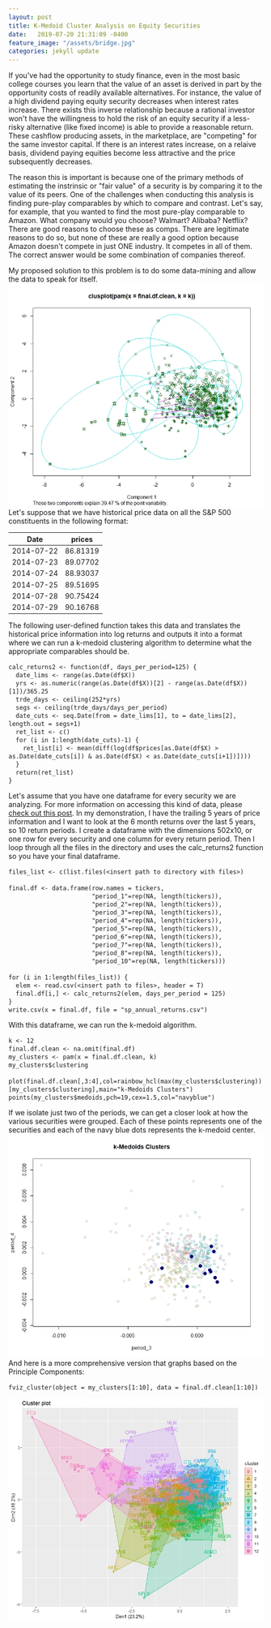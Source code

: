 ```yaml
---
layout: post
title: K-Medoid Cluster Analysis on Equity Securities
date:   2019-07-20 21:31:09 -0400
feature_image: "/assets/bridge.jpg"
categories: jekyll update
---
```


If you've had the opportunity to study finance, even in the most basic college courses you learn that the 
value of an asset is derived in part by the opportunity costs of readily available alternatives. For instance, 
the value of a high dividend paying equity security decreases when interest rates increase. There exists this 
inverse relationship because a rational investor won't have the willingness to hold the risk of an equity security
if a less-risky alternative (like fixed income) is able to provide a reasonable return. These cashflow producing
assets, in the marketplace, are "competing" for the same investor capital. If there is an interest rates increase, 
on a relaive basis, dividend paying equities become less attractive and the price subsequently decreases.  

The reason this is important is because one of the primary methods of estimating the instrinsic or "fair value"
of a security is by comparing it to the value of its peers. One of the challenges when conducting this analysis
is finding pure-play comparables by which to compare and contrast. Let's say, for example, that you wanted to 
find the most pure-play comparable to Amazon. What company would you choose? Walmart? Alibaba? Netflix? There are good reasons
to choose these as comps. There are legitimate reasons to do so, but none of these 
are really a good option because Amazon doesn't compete in just ONE industry. It competes in all of them.  The correct answer would be some
combination of companies thereof.  

My proposed solution to this problem is to do some data-mining and allow the data to speak for itself. 
![](\assets\clusplot.jpeg)
Let's suppose that we have historical price data on all the S&P 500 constituents in the following format:  

Date | prices
--- | ---
2014-07-22 | 86.81319
2014-07-23 | 89.07702
2014-07-24 | 88.93037
2014-07-25 | 89.51695
2014-07-28 | 90.75424
2014-07-29 | 90.16768

The following user-defined function takes this data and translates the historical price information into log returns and 
outputs it into a format where we can run a k-medoid clustering algorithm to determine what the appropriate 
comparables should be. 

```
calc_returns2 <- function(df, days_per_period=125) {
  date_lims <- range(as.Date(df$X))
  yrs <- as.numeric(range(as.Date(df$X))[2] - range(as.Date(df$X))[1])/365.25
  trde_days <- ceiling(252*yrs)
  segs <- ceiling(trde_days/days_per_period)
  date_cuts <- seq.Date(from = date_lims[1], to = date_lims[2], length.out = segs+1)
  ret_list <- c()
  for (i in 1:length(date_cuts)-1) {
    ret_list[i] <- mean(diff(log(df$prices[as.Date(df$X) > as.Date(date_cuts[i]) & as.Date(df$X) < as.Date(date_cuts[i+1])])))
  }
  return(ret_list)
}
```
Let's assume that you have one dataframe for every security we are analyzing. For more information on accessing this kind of 
data, please [check out this post](https://jbquant.github.io/jekyll/update/2019/07/22/caching-stock-prices.html). In my demonstration, 
I have the trailing 5 years of price information and I want to look at the 6 month returns over the last 5 years, so 10 return periods.
I create a dataframe with the dimensions 502x10, or one row for every security and one column for every return period. Then I loop
through all the files in the directory and uses the calc_returns2 function so you have your final dataframe. 
```
files_list <- c(list.files(<insert path to directory with files>)

final.df <- data.frame(row.names = tickers, 
                       "period_1"=rep(NA, length(tickers)), 
                       "period_2"=rep(NA, length(tickers)), 
                       "period_3"=rep(NA, length(tickers)), 
                       "period_4"=rep(NA, length(tickers)), 
                       "period_5"=rep(NA, length(tickers)), 
                       "period_6"=rep(NA, length(tickers)), 
                       "period_7"=rep(NA, length(tickers)), 
                       "period_8"=rep(NA, length(tickers)), 
                       "period_10"=rep(NA, length(tickers)))

for (i in 1:length(files_list)) {
  elem <- read.csv(<insert path to files>, header = T)
  final.df[i,] <- calc_returns2(elem, days_per_period = 125)
}
write.csv(x = final.df, file = "sp_annual_returns.csv")  
```
With this dataframe, we can run the k-medoid algorithm. 
```
k <- 12
final.df.clean <- na.omit(final.df)
my_clusters <- pam(x = final.df.clean, k)
my_clusters$clustering

plot(final.df.clean[,3:4],col=rainbow_hcl(max(my_clusters$clustering))[my_clusters$clustering],main="k-Medoids Clusters")
points(my_clusters$medoids,pch=19,cex=1.5,col="navyblue")
```
If we isolate just two of the periods, we can get a closer look at how the various securities were grouped.
Each of these points represents one of the securities and each of the navy blue dots represents the 
k-medoid center.
![](\assets\k_medoid.jpeg)  
And here is a more comprehensive version that graphs based on the Principle Components:  
```
fviz_cluster(object = my_clusters[1:10], data = final.df.clean[1:10])
```
![](\assets\clusters.jpeg)
